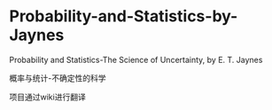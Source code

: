 # Probability-and-Statistics-by-Jaynes

Probability and Statistics-The Science of Uncertainty, by E. T. Jaynes

概率与统计-不确定性的科学

项目通过wiki进行翻译
